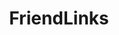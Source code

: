 ---
layout: List
title: FriendLinks
items:
  - text: Blackman99
    link: https://github.com/Blackman99
    description: !
---